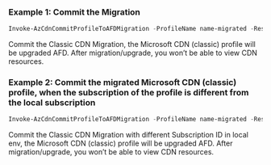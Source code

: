 ### Example 1: Commit the Migration
```powershell
Invoke-AzCdnCommitProfileToAFDMigration -ProfileName name-migrated -ResourceGroupName rgName
```

Commit the Classic CDN Migration, the Microsoft CDN (classic) profile will be upgraded AFD. After migration/upgrade, you won’t be able to view CDN resources.

### Example 2: Commit the migrated Microsoft CDN (classic) profile, when the subscription of the profile is different from the local subscription
```powershell
Invoke-AzCdnCommitProfileToAFDMigration -ProfileName name-migrated -ResourceGroupName rgName -SubscriptionId testSubId01
```

Commit the Classic CDN Migration with different Subscription ID in local env, the Microsoft CDN (classic) profile will be upgraded AFD. After migration/upgrade, you won’t be able to view CDN resources.